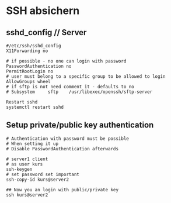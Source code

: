 # SSH absichern 

## sshd_config // Server

```
#/etc/ssh/sshd_config 
X11Forwarding no

# if possible - no one can login with password
PasswordAuthentication no 
PermitRootLogin no 
# user must belong to a specific group to be allowed to login
AllowGroups wheel
# if sftp is not need comment it - defaults to no 
# Subsystem     sftp    /usr/libexec/openssh/sftp-server
```

```
Restart sshd 
systemctl restart sshd 
```

## Setup private/public key authentication 

```
# Authentication with password must be possible
# When setting it up 
# Disable PasswordAuthentication afterwards 

# server1 client 
# as user kurs
ssh-keygen 
# set password set important
ssh-copy-id kurs@server2 

## Now you an login with public/private key 
ssh kurs@server2 

```

